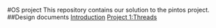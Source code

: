 #OS project
This repository contains our solution to the pintos project.
##Design documents
[Introduction](https://github.com/AliElneklawy/OS-project-pintOS/blob/main/Design%20documents/Introduction.md)
[Project 1:Threads](https://github.com/AliElneklawy/OS-project-pintOS/blob/main/Design%20documents/project%201.md)
